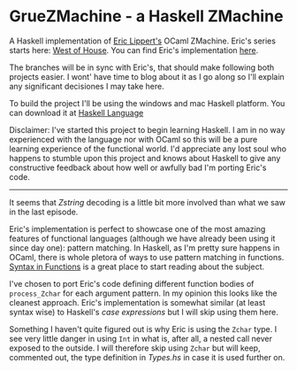 # GrueZMachine - a Haskell ZMachine
A Haskell implementation of [Eric Lippert's](http://ericlippert.com/) OCaml ZMachine. Eric's series starts here: [West of House](http://ericlippert.com/2016/02/01/west-of-house/). You can find Eric's implementation [here](https://github.com/ericlippert/flathead).

The branches will be in sync with Eric's, that should make following both projects easier. I wont' have time to blog about it as I go along so I'll explain any significant decisiones I may take here.

To build the project I'll be using the windows and mac Haskell platform. You can download it at [Haskell Language](https://www.haskell.org/)

Disclaimer: I've started this project to begin learning Haskell. I am in no way experienced with the language nor with OCaml so this will be a pure learning experience of the functional world. I'd appreciate any lost soul who happens to stumble upon this project and knows about Haskell to give any constructive feedback about how well or awfully bad I'm porting Eric's code.

-----------------------

It seems that *Zstring* decoding is a little bit more involved than what we saw in the last episode.

Eric's implementation is perfect to showcase one of the most amazing features of functional languages (although we have already been using it since day one): pattern matching. In Haskell, as I'm pretty sure happens in OCaml, there is whole pletora of ways to use pattern matching in functions. [Syntax in Functions](http://learnyouahaskell.com/syntax-in-functions) is a great place to start reading about the subject.

I've chosen to port Eric's code defining different function bodies of `process_Zchar` for each argument pattern. In my opinion this looks like the cleanest approach. Eric's implementation is somewhat similar (at least syntax wise) to Haskell's *case expressions* but I will skip using them here.

Something I haven't quite figured out is why Eric is using the `Zchar` type. I see very little danger in using `Int` in what is, after all, a nested call never exposed to the outside. I will therefore skip using `Zchar` but will keep, commented out, the type definition in *Types.hs* in case it is used further on.
